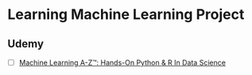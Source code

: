 # Learning Machine Learning Project
      
## Udemy

- [ ] [Machine Learning A-Z™: Hands-On Python & R In Data Science ](https://www.udemy.com/course/machinelearning/)
